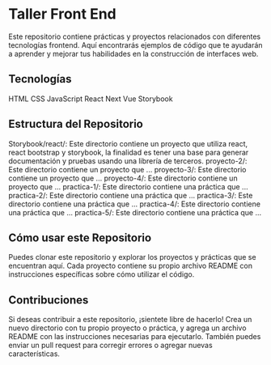 # Taller Front End

Este repositorio contiene prácticas y proyectos relacionados con diferentes tecnologías frontend. Aquí encontrarás ejemplos de código que te ayudarán a aprender y mejorar tus habilidades en la construcción de interfaces web.

## Tecnologías

HTML
CSS
JavaScript
React
Next
Vue
Storybook

## Estructura del Repositorio

Storybook/react/: Este directorio contiene un proyecto que utiliza react, react bootstrap y storybook, la finalidad es tener una base para generar documentación y pruebas usando una librería de terceros.
proyecto-2/: Este directorio contiene un proyecto que ...
proyecto-3/: Este directorio contiene un proyecto que ...
proyecto-4/: Este directorio contiene un proyecto que ...
practica-1/: Este directorio contiene una práctica que ...
practica-2/: Este directorio contiene una práctica que ...
practica-3/: Este directorio contiene una práctica que ...
practica-4/: Este directorio contiene una práctica que ...
practica-5/: Este directorio contiene una práctica que ...

## Cómo usar este Repositorio

Puedes clonar este repositorio y explorar los proyectos y prácticas que se encuentran aquí. Cada proyecto contiene su propio archivo README con instrucciones específicas sobre cómo utilizar el código.

## Contribuciones

Si deseas contribuir a este repositorio, ¡sientete libre de hacerlo! Crea un nuevo directorio con tu propio proyecto o práctica, y agrega un archivo README con las instrucciones necesarias para ejecutarlo. También puedes enviar un pull request para corregir errores o agregar nuevas características.
